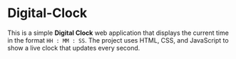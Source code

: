 # Digital-Clock

This is a simple **Digital Clock** web application that displays the current time in the format `HH : MM : SS`. The project uses HTML, CSS, and JavaScript to show a live clock that updates every second.


